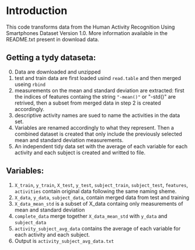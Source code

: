 # Introduction

This code transforms data from the Human Activity Recognition Using Smartphones Dataset Version 1.0.
More information available in the README.txt present in download data.

## Getting a tydy dataseta:

0. Data are downloaded and unzipped
1. test and train data are first loaded usind `read.table` and then merged useing `rbind`
2. measurements on the mean and standard deviation are extracted: first the indices of features containg
the string ```"-mean()"``` or "-std()" are retrived, then a subset from merged data in step 2 is created accordingly.
3. descriptive activity names are sued to name the activities in the data set.
4. Variables are renamed accordingly to what they represent. Then a combined dataset is created that only include
the previously selected mean and standard deviation measurements.
5. An independent tidy data set with the average of each variable for each activity and each subject is created
and writted to file.

## Variables:

1. `X_train`, `y_train`, `X_test`, `y_test`, `subject_train`, `subject_test`, `features`, `activities` 
contain original data following the same naming sheme.
2. `X_data`, `y_data`, `subject_data`,  contain merged data from test and training
3. `X_data_mean_std` is a subset of X_data containg only measurements of mean and standard deviation
4. `complete_data` merge together `X_data_mean_std` with `y_data` and `subject_data`
5. `activity_subject_avg_data` contains the average of each variable for each activity and each subject.
6. Output is `activity_subject_avg_data.txt`

